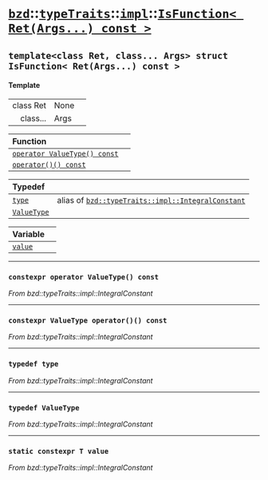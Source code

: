 # [`bzd`](../../../../index.md)::[`typeTraits`](../../../index.md)::[`impl`](../../index.md)::[`IsFunction< Ret(Args...) const >`](../index.md)

## `template<class Ret, class... Args> struct IsFunction< Ret(Args...) const >`

#### Template
||||
|---:|:---|:---|
|class Ret|None||
|class...|Args||

|Function||
|:---|:---|
|[`operator ValueType() const`](./index.md)||
|[`operator()() const`](./index.md)||

|Typedef||
|:---|:---|
|[`type`](./index.md)|alias of [`bzd::typeTraits::impl::IntegralConstant`](../integralconstant/index.md)|
|[`ValueType`](./index.md)||

|Variable||
|:---|:---|
|[`value`](./index.md)||
------
### `constexpr operator ValueType() const`
*From bzd::typeTraits::impl::IntegralConstant*


------
### `constexpr ValueType operator()() const`
*From bzd::typeTraits::impl::IntegralConstant*


------
### `typedef type`
*From bzd::typeTraits::impl::IntegralConstant*


------
### `typedef ValueType`
*From bzd::typeTraits::impl::IntegralConstant*


------
### `static constexpr T value`
*From bzd::typeTraits::impl::IntegralConstant*


